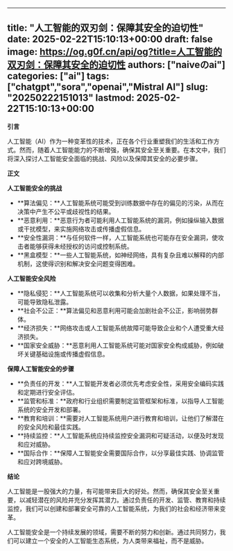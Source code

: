 
---
title: "人工智能的双刃剑：保障其安全的迫切性"
date: 2025-02-22T15:10:13+00:00
draft: false
image: https://og.g0f.cn/api/og?title=人工智能的双刃剑：保障其安全的迫切性
authors: ["naiveのai"]
categories: ["ai"]
tags: ["chatgpt","sora","openai","Mistral AI"]
slug: "20250222151013"
lastmod: 2025-02-22T15:10:13+00:00
---
**引言**

人工智能（AI）作为一种变革性的技术，正在各个行业重塑我们的生活和工作方式。然而，随着人工智能能力的不断增强，确保其安全至关重要。在本文中，我们将深入探讨人工智能安全面临的挑战、风险以及保障其安全的必要步骤。

**正文**

**人工智能安全的挑战**

* **算法偏见：**人工智能系统可能受到训练数据中存在的偏见的污染，从而在决策中产生不公平或歧视性的结果。
* **恶意利用：**恶意行为者可能利用人工智能系统的漏洞，例如操纵输入数据或干扰模型，来实施网络攻击或传播虚假信息。
* **安全性漏洞：**与任何软件一样，人工智能系统也可能存在安全漏洞，使攻击者能够获得未经授权的访问或控制系统。
* **黑盒模型：**一些人工智能系统，如神经网络，具有复杂且难以解释的内部机制，这使得识别和解决安全问题变得困难。

**人工智能安全风险**

* **隐私侵犯：**人工智能系统可以收集和分析大量个人数据，如果处理不当，可能导致隐私泄露。
* **社会不公正：**算法偏见和恶意利用可能会加剧社会不公正，影响弱势群体。
* **经济损失：**网络攻击或人工智能系统故障可能导致企业和个人遭受重大经济损失。
* **国家安全威胁：**恶意利用人工智能系统可能对国家安全构成威胁，例如破坏关键基础设施或传播虚假信息。

**保障人工智能安全的步骤**

* **负责任的开发：**人工智能开发者必须优先考虑安全性，采用安全编码实践和定期进行安全评估。
* **监管和标准：**政府和行业组织需要制定监管框架和标准，以指导人工智能系统的安全开发和部署。
* **教育和培训：**需要对人工智能系统用户进行教育和培训，让他们了解潜在的安全风险和最佳实践。
* **持续监控：**人工智能系统应持续监控安全漏洞和可疑活动，以便及时发现和应对威胁。
* **国际合作：**保障人工智能安全需要国际合作，以分享最佳实践、协调监管和应对跨境威胁。

**结论**

人工智能是一股强大的力量，有可能带来巨大的好处。然而，确保其安全至关重要，以减轻潜在的风险并充分发挥其潜力。通过负责任的开发、监管、教育和持续监控，我们可以创建和部署安全可靠的人工智能系统，为我们的社会和经济带来变革。

人工智能安全是一个持续发展的领域，需要不断的努力和创新。通过共同努力，我们可以建立一个安全的人工智能生态系统，为人类带来福祉，而不是威胁。